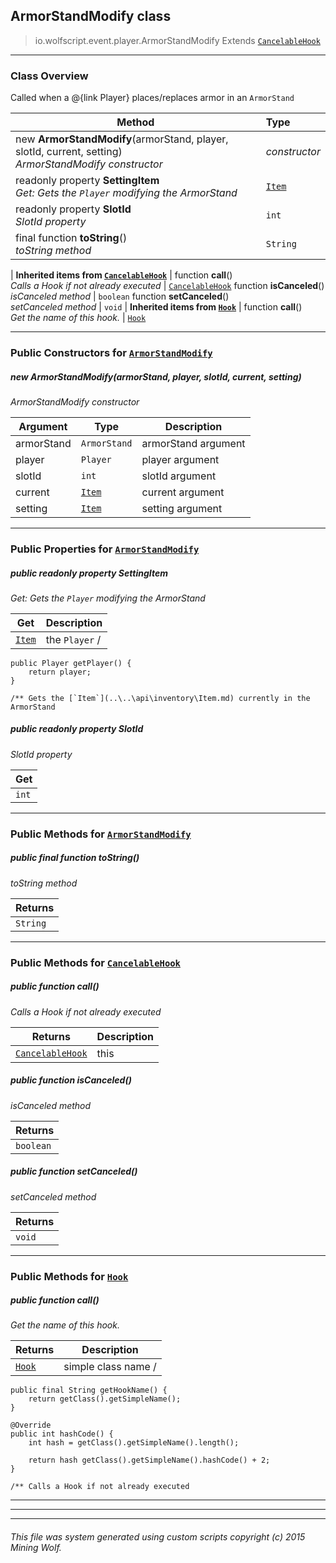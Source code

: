 ## ArmorStandModify __class__

>io.wolfscript.event.player.ArmorStandModify
>Extends [`CancelableHook`](..\..\hook\CancelableHook.md)

---

### Class Overview

Called when a @{link Player} places/replaces armor in an `ArmorStand`

Method | Type   
--- | :--- 
new __ArmorStandModify__(armorStand, player, slotId, current, setting) <br> _ArmorStandModify constructor_ | _constructor_
 readonly property __SettingItem__ <br> _Get: Gets the `Player` modifying the ArmorStand_ | [`Item`](..\..\api\inventory\Item.md)
 readonly property __SlotId__ <br> _SlotId property_ | `int`
final function __toString__() <br> _toString method_ | `String`
 |
__Inherited items from [`CancelableHook`](..\..\hook\CancelableHook.md)__ |
 function __call__() <br> _Calls a Hook if not already executed_ | [`CancelableHook`](..\..\hook\CancelableHook.md)
 function __isCanceled__() <br> _isCanceled method_ | `boolean`
 function __setCanceled__() <br> _setCanceled method_ | `void`
 |
__Inherited items from [`Hook`](..\..\hook\Hook.md)__ |
 function __call__() <br> _Get the name of this hook._ | [`Hook`](..\..\hook\Hook.md)







---

### Public Constructors for [`ArmorStandModify`](ArmorStandModify.md)

##### <a id='armorstandmodify'></a>new __ArmorStandModify__(armorStand, player, slotId, current, setting) 

_ArmorStandModify constructor_

Argument | Type | Description  
--- | --- | --- 
armorStand | `ArmorStand` | armorStand argument
player | `Player` | player argument
slotId | `int` | slotId argument
current | [`Item`](..\..\api\inventory\Item.md) | current argument
setting | [`Item`](..\..\api\inventory\Item.md) | setting argument

---

### Public Properties for [`ArmorStandModify`](ArmorStandModify.md)

##### <a id='settingitem'></a>public  readonly property __SettingItem__

_Get: Gets the `Player` modifying the ArmorStand_

Get | Description
--- | --- 
[`Item`](..\..\api\inventory\Item.md) | the `Player` /
    public Player getPlayer() {
        return player;
    }

    /** Gets the [`Item`](..\..\api\inventory\Item.md) currently in the ArmorStand



##### <a id='slotid'></a>public  readonly property __SlotId__

_SlotId property_

Get | 
--- | 
`int` |



---

### Public Methods for [`ArmorStandModify`](ArmorStandModify.md)

##### <a id='tostring'></a>public final function __toString__()

_toString method_

Returns | 
--- | 
`String` |


---

### Public Methods for [`CancelableHook`](..\..\hook\CancelableHook.md)

##### <a id='call'></a>public  function __call__()

_Calls a Hook if not already executed_

Returns | Description
--- | --- 
[`CancelableHook`](..\..\hook\CancelableHook.md) | this


##### <a id='iscanceled'></a>public  function __isCanceled__()

_isCanceled method_

Returns | 
--- | 
`boolean` |


##### <a id='setcanceled'></a>public  function __setCanceled__()

_setCanceled method_

Returns | 
--- | 
`void` |


---

### Public Methods for [`Hook`](..\..\hook\Hook.md)

##### <a id='call'></a>public  function __call__()

_Get the name of this hook._

Returns | Description
--- | --- 
[`Hook`](..\..\hook\Hook.md) | simple class name /
    public final String getHookName() {
        return getClass().getSimpleName();
    }

    @Override
    public int hashCode() {
        int hash = getClass().getSimpleName().length();

        return hash getClass().getSimpleName().hashCode() + 2;
    }

    /** Calls a Hook if not already executed


---


---


---


###### This file was system generated using custom scripts copyright (c) 2015 Mining Wolf.
	

